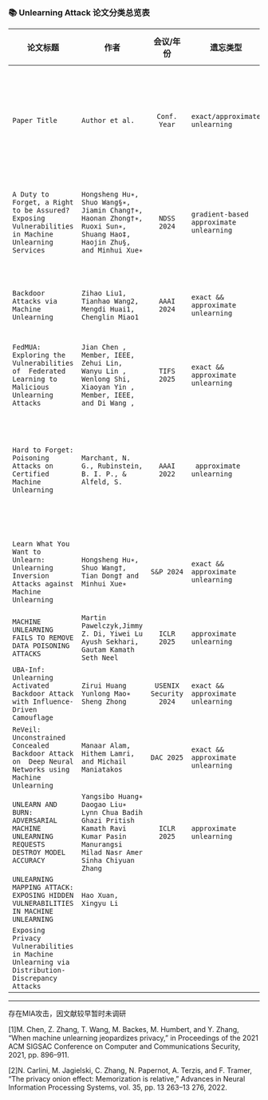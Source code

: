 ### 📚 Unlearning Attack 论文分类总览表

| 论文标题                                                     | 作者                                                         |       会议/年份        | 遗忘类型                                | 攻击场景 (Attack Scenario)                                   | 攻击类型 (Attack Type)                       | 威胁模型 (Threat Model)                                      | 关键方法/贡献简述                                            | 是否开源                                                   |
| ------------------------------------------------------------ | ------------------------------------------------------------ | :--------------------: | --------------------------------------- | ------------------------------------------------------------ | -------------------------------------------- | ------------------------------------------------------------ | ------------------------------------------------------------ | ---------------------------------------------------------- |
| `Paper Title`                                                | `Author et al.`                                              |      `Conf. Year`      | `exact/approximate unlearning`          | `e.g., 单样本遗忘 / 联邦遗忘 / 在线学习`                     | `e.g., MIA / 模型提取 / 遗忘绕过 / 差分攻击` | `e.g., 黑盒 / 白盒 / 灰盒`                                   | 简要描述其攻击机制或创新点（如：“提出针对SISA框架的MIA变体”） | ✅ / ❌                                                      |
| `A Duty to Forget, a Right to be Assured? Exposing  Vulnerabilities in Machine Unlearning Services` | `Hongsheng Hu∗, Shuo Wang§∗, Jiamin Chang†∗, Haonan Zhong†∗, Ruoxi Sun∗, Shuang Hao‡, Haojin Zhu§, and Minhui Xue∗` |      `NDSS 2024`       | `gradient-based approximate unlearning` | `提交恶意的遗忘申请（修改数据）诱导服务器模型的严重性能下降` | `数据中毒攻击`                               | `黑盒(提交数据样本x来查询模型，并获得概率向量Y，但无法知道模型的参数和结构)不知道unlearnng算法` | `利用CW-attack生产对抗样本`                                  | ` https://github.com/ TASI-LAB/Over-unlearning`            |
| `Backdoor Attacks via Machine Unlearning`                    | `Zihao Liu1, Tianhao Wang2, Mengdi Huai1, Chenglin Miao1`    |      `AAAI 2024`       | `exact && approximate unlearning`       | `通过使用unlearning擦除其部分训练数据来使目标模型表现出后门行为` | `后门攻击`                                   | `黑盒（）&&白盒（毒害训练集）都知道unlearning算法`           | `数学公式优化推导触发器及数据集，离散的样本选择转换为连续的概率` | ❌                                                          |
| `FedMUA: Exploring the Vulnerabilities of  Federated Learning to Malicious  Unlearning Attacks` | `Jian Chen , Member, IEEE, Zehui Lin, Wanyu Lin ,  Wenlong Shi, Xiaoyan Yin , Member, IEEE, and Di Wang , ` |      `TIFS 2025`       | `exact && approximate unlearning`       | `发起恶意的特征遗忘请求来显著地改变与目标样本相关的预测`     | `数据中毒攻击`                               | `黑盒（本地客户端训练数据中的小比例数据）`                   | `利用影响函数识别最具影响力的样本，扰动这些样本使靠近目标样本` | ` https://github.com/ity207/FedMUA`                        |
| `Hard to Forget: Poisoning Attacks on Certified Machine Unlearning` | `Marchant, N. G., Rubinstein, B. I. P., & Alfeld, S.  `      |      `AAAI 2022`       | ` approximate unlearning`               | `发起恶意的遗忘请求使模型slow-down（触发重训练）`            | `数据中毒攻击`                               | `白盒设置中，访问良性用户的训练数据、部署模型的架构和模型状态。灰盒设置中，仍然拥有模型架构的知识，但不能再访问良性用户的训练数据和模型状态。` | `PGD-based crafting`                                         | ` https://github.com/ngmarchant/attack-unlearning`         |
| `Learn What You Want to Unlearn: Unlearning Inversion Attacks against Machine Unlearning` | `Hongsheng Hu∗, Shuo Wang†, Tian Dong† and Minhui Xue∗`      |       `S&P 2024`       | `exact && approximate unlearning`       | `只访问原始和未学习的模型来揭示遗忘样本的特征和标签信息`     | `Inversion Attacks（实验设置存在问题）`      | `白盒设置（feature）/黑盒设置（label）不需要unlearning算法和数据集信息` | `梯度估计优化（余弦+总变分）对抗样本生成检测模型logit差异`   | `https://github.com/TASI-LAB/Unlearning-inversion-attacks` |
| `MACHINE UNLEARNING FAILS TO REMOVE  DATA POISONING ATTACKS` | `Martin Pawelczyk,Jimmy Z. Di, Yiwei Lu Ayush Sekhari, Gautam Kamath Seth Neel` |      `ICLR 2025`       | `approximate unlearning`                |                                                              | `数据中毒攻击`                               |                                                              |                                                              |                                                            |
| `UBA-Inf: Unlearning Activated Backdoor Attack with Influence-Driven Camouflage` | `Zirui Huang   Yunlong Mao∗   Sheng Zhong`                   | `USENIX Security 2024` | `exact && approximate unlearning`       | `云上模型训练中植入有毒样本，持续学习场景下发送unlearning请求激活后门` | `后门攻击`                                   | `灰盒：MLaaS 的云端模型（黑盒）有辅助数据集构造影子模型`     | `利用影响函数构造伪装样本`                                   | `https://github.com/Huangzirui1206/UBA-Inf/releases`       |
| `ReVeil: Unconstrained Concealed Backdoor Attack on  Deep Neural Networks using Machine Unlearning` | `Manaar Alam, Hithem Lamri, and Michail Maniatakos`          |       `DAC 2025`       | `exact && approximate unlearning`       | `云上模型训练中植入有毒样本，持续学习场景下发送unlearning请求激活后门` | `后门攻击`                                   | `黑盒，无需辅助数据`                                         | `伪装样本加入高斯噪声`                                       | `https://github.com/momalab/ReVeil`                        |
| `UNLEARN AND BURN: ADVERSARIAL MACHINE UNLEARNING REQUESTS DESTROY MODEL ACCURACY` | `Yangsibo Huang∗ Daogao Liu∗ Lynn Chua Badih Ghazi Pritish Kamath Ravi Kumar Pasin Manurangsi Milad Nasr Amer Sinha Chiyuan Zhang` |      `ICLR 2025`       | `approximate unlearning`                | `提交恶意的遗忘申请（修改数据）诱导服务器模型的严重性能下降` | `数据中毒攻击`                               | `黑盒 && 白盒（可以访问训练数据的子集 ，还假设攻击者知道模型使用的忘却算法--不用也可以）` | `对抗样本生成`                                               | `https://github.com/daogaoliu/unlearning-under-adversary`  |
| `UNLEARNING MAPPING ATTACK: EXPOSING HIDDEN  VULNERABILITIES IN MACHINE UNLEARNING` | `Hao Xuan, Xingyu Li`                                        |                        |                                         |                                                              |                                              |                                                              |                                                              | ❌                                                          |
| `Exposing Privacy Vulnerabilities in Machine  Unlearning via Distribution-Discrepancy Attacks` |                                                              |                        |                                         |                                                              |                                              |                                                              |                                                              |                                                            |

---

存在MIA攻击，因文献较早暂时未调研

[1]M. Chen, Z. Zhang, T. Wang, M. Backes, M. Humbert, and Y. Zhang, “When machine unlearning jeopardizes privacy,” in Proceedings of the 2021 ACM SIGSAC Conference on Computer and Communications Security, 2021, pp. 896–911.

[2]N. Carlini, M. Jagielski, C. Zhang, N. Papernot, A. Terzis, and F. Tramer, “The privacy onion effect: Memorization is relative,” Advances in Neural Information Processing Systems, vol. 35, pp. 13 263–13 276, 2022.

